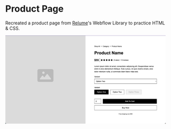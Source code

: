 # Product Page
Recreated a product page from [Relume](https://www.relume.io/components/product-header-6)'s Webflow Library to practice HTML & CSS.

![Product Page](https://github.com/yolk00/product-page/blob/dc5b85ceb73dc86d4ea457882cba9671b5ac8c7c/github/product%20page.png)
